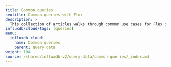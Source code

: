 ```yaml
---
title: Common queries
seotitle: Common queries with Flux
description: >
  This collection of articles walks through common use cases for Flux queries.
influxdb/cloud/tags: [queries]
menu:
  influxdb_cloud:
    name: Common queries
    parent: Query data
weight: 104
source: /shared/influxdb-v2/query-data/common-queries/_index.md
---
```


<!-- The content of this file is at 
// SOURCE content/shared/influxdb-v2/query-data/common-queries/_index.md-->